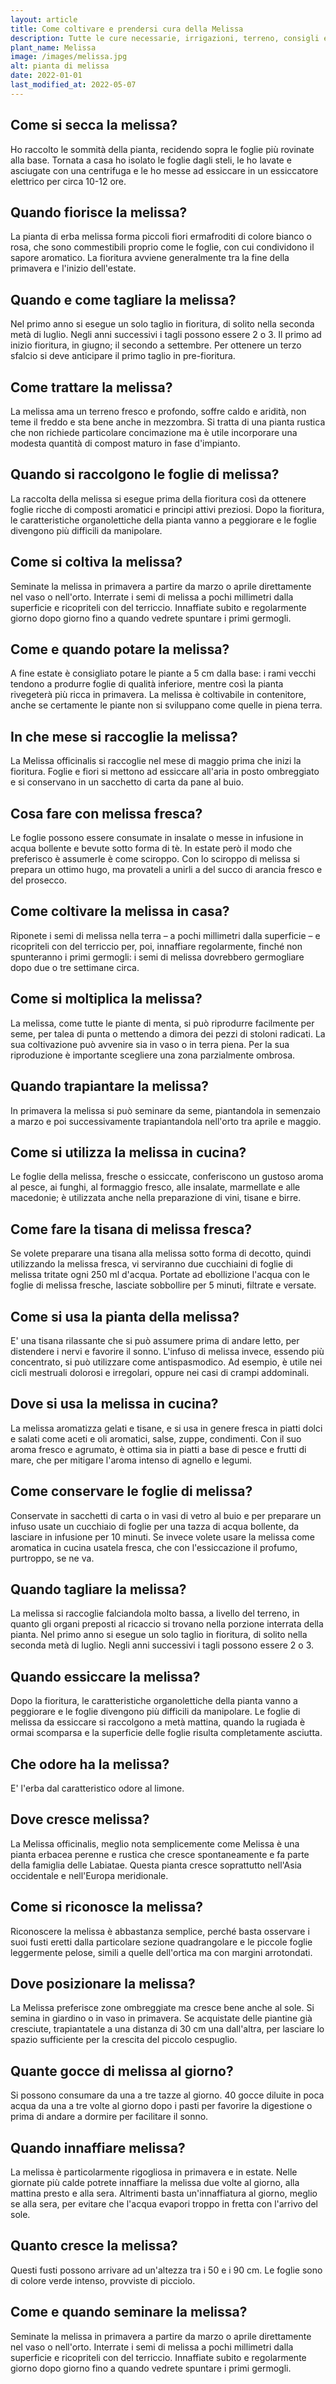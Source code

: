 ```yaml
---
layout: article
title: Come coltivare e prendersi cura della Melissa
description: Tutte le cure necessarie, irrigazioni, terreno, consigli e molto altro sulla coltivazione della Melissa
plant_name: Melissa
image: /images/melissa.jpg
alt: pianta di melissa
date: 2022-01-01
last_modified_at: 2022-05-07
---
```


## Come si secca la melissa?

Ho raccolto le sommità della pianta, recidendo sopra le foglie più rovinate alla base. Tornata a casa ho isolato le foglie dagli steli, le ho lavate e asciugate con una centrifuga e le ho messe ad essiccare in un essiccatore elettrico per circa 10-12 ore.

## Quando fiorisce la melissa?

La pianta di erba melissa forma piccoli fiori ermafroditi di colore bianco o rosa, che sono commestibili proprio come le foglie, con cui condividono il sapore aromatico. La fioritura avviene generalmente tra la fine della primavera e l'inizio dell'estate.

## Quando e come tagliare la melissa?

Nel primo anno si esegue un solo taglio in fioritura, di solito nella seconda metà di luglio. Negli anni successivi i tagli possono essere 2 o 3. Il primo ad inizio fioritura, in giugno; il secondo a settembre. Per ottenere un terzo sfalcio si deve anticipare il primo taglio in pre-fioritura.

## Come trattare la melissa?

La melissa ama un terreno fresco e profondo, soffre caldo e aridità, non teme il freddo e sta bene anche in mezzombra. Si tratta di una pianta rustica che non richiede particolare concimazione ma è utile incorporare una modesta quantità di compost maturo in fase d'impianto.

## Quando si raccolgono le foglie di melissa?

La raccolta della melissa si esegue prima della fioritura così da ottenere foglie ricche di composti aromatici e principi attivi preziosi. Dopo la fioritura, le caratteristiche organolettiche della pianta vanno a peggiorare e le foglie divengono più difficili da manipolare.

## Come si coltiva la melissa?

Seminate la melissa in primavera a partire da marzo o aprile direttamente nel vaso o nell'orto. Interrate i semi di melissa a pochi millimetri dalla superficie e ricopriteli con del terriccio. Innaffiate subito e regolarmente giorno dopo giorno fino a quando vedrete spuntare i primi germogli.

## Come e quando potare la melissa?

A fine estate è consigliato potare le piante a 5 cm dalla base: i rami vecchi tendono a produrre foglie di qualità inferiore, mentre così la pianta rivegeterà più ricca in primavera. La melissa è coltivabile in contenitore, anche se certamente le piante non si sviluppano come quelle in piena terra.

## In che mese si raccoglie la melissa?

 La Melissa officinalis si raccoglie nel mese di maggio prima che inizi la fioritura. Foglie e fiori si mettono ad essiccare all'aria in posto ombreggiato e si conservano in un sacchetto di carta da pane al buio.

## Cosa fare con melissa fresca?

Le foglie possono essere consumate in insalate o messe in infusione in acqua bollente e bevute sotto forma di tè. In estate però il modo che preferisco è assumerle è come sciroppo. Con lo sciroppo di melissa si prepara un ottimo hugo, ma provateli a unirli a del succo di arancia fresco e del prosecco.

## Come coltivare la melissa in casa?

Riponete i semi di melissa nella terra – a pochi millimetri dalla superficie – e ricopriteli con del terriccio per, poi, innaffiare regolarmente, finché non spunteranno i primi germogli: i semi di melissa dovrebbero germogliare dopo due o tre settimane circa.

## Come si moltiplica la melissa?

La melissa, come tutte le piante di menta, si può riprodurre facilmente per seme, per talea di punta o mettendo a dimora dei pezzi di stoloni radicati. La sua coltivazione può avvenire sia in vaso o in terra piena. Per la sua riproduzione è importante scegliere una zona parzialmente ombrosa.

## Quando trapiantare la melissa?

In primavera la melissa si può seminare da seme, piantandola in semenzaio a marzo e poi successivamente trapiantandola nell'orto tra aprile e maggio.

## Come si utilizza la melissa in cucina?

Le foglie della melissa, fresche o essiccate, conferiscono un gustoso aroma al pesce, ai funghi, al formaggio fresco, alle insalate, marmellate e alle macedonie; è utilizzata anche nella preparazione di vini, tisane e birre.

## Come fare la tisana di melissa fresca?

Se volete preparare una tisana alla melissa sotto forma di decotto, quindi utilizzando la melissa fresca, vi serviranno due cucchiaini di foglie di melissa tritate ogni 250 ml d'acqua. Portate ad ebollizione l'acqua con le foglie di melissa fresche, lasciate sobbollire per 5 minuti, filtrate e versate.

## Come si usa la pianta della melissa?

E' una tisana rilassante che si può assumere prima di andare letto, per distendere i nervi e favorire il sonno. L'infuso di melissa invece, essendo più concentrato, si può utilizzare come antispasmodico. Ad esempio, è utile nei cicli mestruali dolorosi e irregolari, oppure nei casi di crampi addominali.

## Dove si usa la melissa in cucina?

La melissa aromatizza gelati e tisane, e si usa in genere fresca in piatti dolci e salati come aceti e oli aromatici, salse, zuppe, condimenti. Con il suo aroma fresco e agrumato, è ottima sia in piatti a base di pesce e frutti di mare, che per mitigare l'aroma intenso di agnello e legumi.

## Come conservare le foglie di melissa?

Conservate in sacchetti di carta o in vasi di vetro al buio e per preparare un infuso usate un cucchiaio di foglie per una tazza di acqua bollente, da lasciare in infusione per 10 minuti. Se invece volete usare la melissa come aromatica in cucina usatela fresca, che con l'essiccazione il profumo, purtroppo, se ne va.

## Quando tagliare la melissa?

La melissa si raccoglie falciandola molto bassa, a livello del terreno, in quanto gli organi preposti al ricaccio si trovano nella porzione interrata della pianta. Nel primo anno si esegue un solo taglio in fioritura, di solito nella seconda metà di luglio. Negli anni successivi i tagli possono essere 2 o 3.

## Quando essiccare la melissa?

Dopo la fioritura, le caratteristiche organolettiche della pianta vanno a peggiorare e le foglie divengono più difficili da manipolare. Le foglie di melissa da essiccare si raccolgono a metà mattina, quando la rugiada è ormai scomparsa e la superficie delle foglie risulta completamente asciutta.

## Che odore ha la melissa?

 E' l'erba dal caratteristico odore al limone.

## Dove cresce melissa?

La Melissa officinalis, meglio nota semplicemente come Melissa è una pianta erbacea perenne e rustica che cresce spontaneamente e fa parte della famiglia delle Labiatae. Questa pianta cresce soprattutto nell'Asia occidentale e nell'Europa meridionale.

## Come si riconosce la melissa?

Riconoscere la melissa è abbastanza semplice, perché basta osservare i suoi fusti eretti dalla particolare sezione quadrangolare e le piccole foglie leggermente pelose, simili a quelle dell'ortica ma con margini arrotondati.

## Dove posizionare la melissa?

La Melissa preferisce zone ombreggiate ma cresce bene anche al sole. Si semina in giardino o in vaso in primavera. Se acquistate delle piantine già cresciute, trapiantatele a una distanza di 30 cm una dall'altra, per lasciare lo spazio sufficiente per la crescita del piccolo cespuglio.

## Quante gocce di melissa al giorno?

Si possono consumare da una a tre tazze al giorno. 40 gocce diluite in poca acqua da una a tre volte al giorno dopo i pasti per favorire la digestione o prima di andare a dormire per facilitare il sonno.

## Quando innaffiare melissa?

La melissa è particolarmente rigogliosa in primavera e in estate. Nelle giornate più calde potrete innaffiare la melissa due volte al giorno, alla mattina presto e alla sera. Altrimenti basta un'innaffiatura al giorno, meglio se alla sera, per evitare che l'acqua evapori troppo in fretta con l'arrivo del sole.

## Quanto cresce la melissa?

 Questi fusti possono arrivare ad un'altezza tra i 50 e i 90 cm. Le foglie sono di colore verde intenso, provviste di picciolo.

## Come e quando seminare la melissa?

 Seminate la melissa in primavera a partire da marzo o aprile direttamente nel vaso o nell'orto. Interrate i semi di melissa a pochi millimetri dalla superficie e ricopriteli con del terriccio. Innaffiate subito e regolarmente giorno dopo giorno fino a quando vedrete spuntare i primi germogli.

